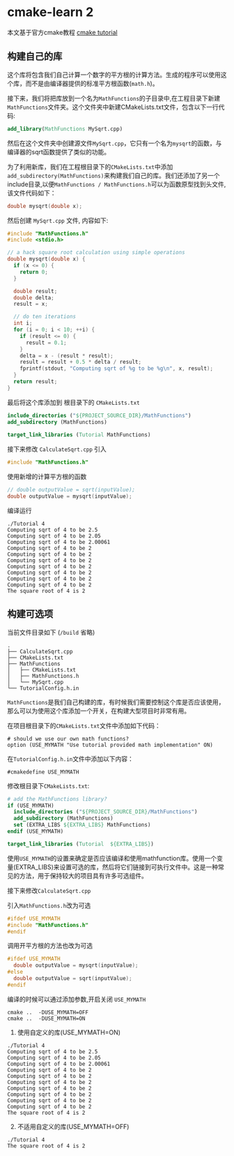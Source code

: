 # cmake-learn 2

本文基于官方cmake教程 [cmake tutorial](https://cmake.org/cmake/help/latest/guide/tutorial/index.html)



## 构建自己的库

这个库将包含我们自己计算一个数字的平方根的计算方法。生成的程序可以使用这个库，而不是由编译器提供的标准平方根函数(`math.h`)。

接下来，我们将把库放到一个名为`MathFunctions`的子目录中,在工程目录下新建`MathFunctions`文件夹。这个文件夹中新建CMakeLists.txt文件，包含以下一行代码:

```cmake
add_library(MathFunctions MySqrt.cpp)
```

然后在这个文件夹中创建源文件`MySqrt.cpp`，它只有一个名为`mysqrt`的函数，与编译器的sqrt函数提供了类似的功能。

为了利用新库，我们在工程根目录下的`CMakeLists.txt`中添加`add_subdirectory(MathFunctions)`来构建我们自己的库。我们还添加了另一个include目录,以便`MathFunctions / MathFunctions.h`可以为函数原型找到头文件,该文件代码如下：

```c++
double mysqrt(double x);
```

然后创建 `MySqrt.cpp` 文件, 内容如下:

```c++
#include "MathFunctions.h"
#include <stdio.h>

// a hack square root calculation using simple operations
double mysqrt(double x) {
  if (x <= 0) {
    return 0;
  }

  double result;
  double delta;
  result = x;

  // do ten iterations
  int i;
  for (i = 0; i < 10; ++i) {
    if (result <= 0) {
      result = 0.1;
    }
    delta = x - (result * result);
    result = result + 0.5 * delta / result;
    fprintf(stdout, "Computing sqrt of %g to be %g\n", x, result);
  }
  return result;
}
```

最后将这个库添加到 根目录下的 `CMakeLists.txt`

```cmake
include_directories ("${PROJECT_SOURCE_DIR}/MathFunctions")
add_subdirectory (MathFunctions) 
 
target_link_libraries (Tutorial MathFunctions)
```

接下来修改 `CalculateSqrt.cpp`   引入 

```c++
#include "MathFunctions.h"
```

使用新增的计算平方根的函数

```c++
// double outputValue = sqrt(inputValue);
double outputValue = mysqrt(inputValue);
```

编译运行

```shell
./Tutorial 4
Computing sqrt of 4 to be 2.5
Computing sqrt of 4 to be 2.05
Computing sqrt of 4 to be 2.00061
Computing sqrt of 4 to be 2
Computing sqrt of 4 to be 2
Computing sqrt of 4 to be 2
Computing sqrt of 4 to be 2
Computing sqrt of 4 to be 2
Computing sqrt of 4 to be 2
Computing sqrt of 4 to be 2
The square root of 4 is 2
```



## 构建可选项

当前文件目录如下 (`/build` 省略)

```shell
.
├── CalculateSqrt.cpp
├── CMakeLists.txt
├── MathFunctions
│   ├── CMakeLists.txt
│   ├── MathFunctions.h
│   └── MySqrt.cpp
└── TutorialConfig.h.in
```



`MathFunctions`是我们自己构建的库，有时候我们需要控制这个库是否应该使用，那么可以为使用这个库添加一个开关，在构建大型项目时非常有用。

在项目根目录下的`CMakeLists.txt`文件中添加如下代码：

```
# should we use our own math functions?
option (USE_MYMATH "Use tutorial provided math implementation" ON)
```

在`TutorialConfig.h.in`文件中添加以下内容：

```
#cmakedefine USE_MYMATH
```

修改根目录下`CMakeLists.txt`:

```cmake
# add the MathFunctions library?
if (USE_MYMATH)
  include_directories ("${PROJECT_SOURCE_DIR}/MathFunctions")
  add_subdirectory (MathFunctions)
  set (EXTRA_LIBS ${EXTRA_LIBS} MathFunctions)
endif (USE_MYMATH)

target_link_libraries (Tutorial  ${EXTRA_LIBS})
```

使用`USE_MYMATH`的设置来确定是否应该编译和使用mathfunction库。使用一个变量(EXTRA_LIBS)来设置可选的库，然后将它们链接到可执行文件中。这是一种常见的方法，用于保持较大的项目具有许多可选组件。 



接下来修改`CalculateSqrt.cpp`  

引入`MathFunctions.h`改为可选

```c++
#ifdef USE_MYMATH
#include "MathFunctions.h"
#endif
```

调用开平方根的方法也改为可选

```c++
#ifdef USE_MYMATH
  double outputValue = mysqrt(inputValue);
#else
  double outputValue = sqrt(inputValue);
#endif
```



编译的时候可以通过添加参数,开启关闭 `USE_MYMATH`

```shell
cmake ..  -DUSE_MYMATH=OFF
cmake ..  -DUSE_MYMATH=ON
```



1. 使用自定义的库(USE_MYMATH=ON)

```
./Tutorial 4
Computing sqrt of 4 to be 2.5
Computing sqrt of 4 to be 2.05
Computing sqrt of 4 to be 2.00061
Computing sqrt of 4 to be 2
Computing sqrt of 4 to be 2
Computing sqrt of 4 to be 2
Computing sqrt of 4 to be 2
Computing sqrt of 4 to be 2
Computing sqrt of 4 to be 2
Computing sqrt of 4 to be 2
The square root of 4 is 2
```

2. 不适用自定义的库(USE_MYMATH=OFF)

```
./Tutorial 4
The square root of 4 is 2
```



